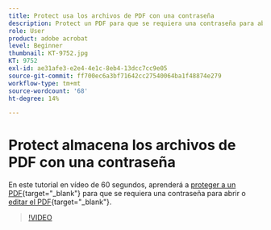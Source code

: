 ```yaml
---
title: Protect usa los archivos de PDF con una contraseña
description: Protect un PDF para que se requiera una contraseña para abrir o editar el PDF
role: User
product: adobe acrobat
level: Beginner
thumbnail: KT-9752.jpg
KT: 9752
exl-id: ae31afe3-e2e4-4e1c-8eb4-13dcc7cc9e05
source-git-commit: ff700ec6a3bf71642cc27540064ba1f48874e279
workflow-type: tm+mt
source-wordcount: '68'
ht-degree: 14%

---
```


# Protect almacena los archivos de PDF con una contraseña

En este tutorial en vídeo de 60 segundos, aprenderá a [proteger a un PDF](https://www.adobe.com/es/acrobat/online/password-protect-pdf.html){target=&quot;_blank&quot;} para que se requiera una contraseña para abrir o [editar el PDF](https://www.adobe.com/es/acrobat/online/pdf-editor.html){target=&quot;_blank&quot;}.

>[!VIDEO](https://video.tv.adobe.com/v/340075?hidetitle=true)

